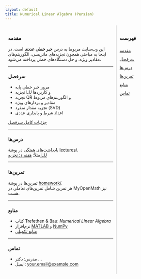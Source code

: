 ```yaml
---
layout: default
title: Numerical Linear Algebra (Persian)
---
```


<div style="display: flex; flex-direction: row-reverse;">

<!-- ستون راست: فهرست -->
<nav style="width: 25%; padding: 10px; border-left: 1px solid #ccc;">
  <h3>فهرست</h3>
  <ul style="list-style-type: none; padding: 0; line-height: 2;">
    <li><a href="#intro">مقدمه</a></li>
    <li><a href="#syllabus">سرفصل</a></li>
    <li><a href="#lectures">درس‌ها</a></li>
    <li><a href="#homework">تمرین‌ها</a></li>
    <li><a href="#resources">منابع</a></li>
    <li><a href="#contact">تماس</a></li>
  </ul>
</nav>

<!-- ستون چپ: محتوا -->
<main style="width: 75%; padding: 10px;">

### <a id="intro"></a> مقدمه
این وب‌سایت مربوط به درس **جبر خطی عددی** است. در اینجا به مباحثی همچون تجزیه‌های ماتریسی، الگوریتم‌های مقادیر ویژه، و حل دستگاه‌های خطی پرداخته می‌شود.  

---

### <a id="syllabus"></a> سرفصل
- مرور جبر خطی پایه
- تجزیه LU و کاربردها
- تجزیه QR و الگوریتم‌های مربوط
- مقادیر و بردارهای ویژه
- تجزیه مقدار منفرد (SVD)
- اعداد شرط و پایداری عددی

[جزئیات کامل سرفصل](syllabus.md)

---

### <a id="lectures"></a> درس‌ها
یادداشت‌های هفتگی در پوشهٔ [lectures/](lectures/).  
مثلاً: [هفته ۱: تجزیه LU](lectures/week1_matrix_factorizations.md)

---

### <a id="homework"></a> تمرین‌ها
تمرین‌ها در پوشهٔ [homework/](homework/).  
هر تمرین شامل تمرین‌های تعاملی در MyOpenMath نیز هست.

---

### <a id="resources"></a> منابع
- کتاب Trefethen & Bau: *Numerical Linear Algebra*  
- نرم‌افزار [MATLAB](https://www.mathworks.com/) و [NumPy](https://numpy.org/)  
- [منابع تکمیلی](resources.md)

---

### <a id="contact"></a> تماس
- مدرس: دکتر ...  
- ایمیل: your.email@example.com  

</main>
</div>

